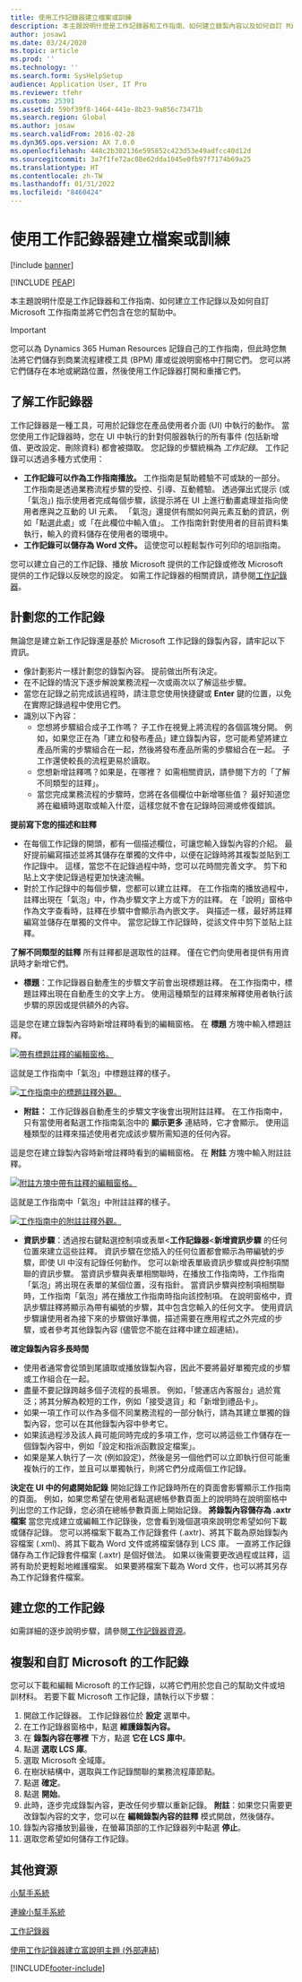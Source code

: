 ```yaml
---
title: 使用工作記錄器建立檔案或訓練
description: 本主題說明什麼是工作記錄器和工作指南、如何建立錄製內容以及如何自訂 Microsoft 工作指南並將它們包含在您的說明中。
author: josaw1
ms.date: 03/24/2020
ms.topic: article
ms.prod: ''
ms.technology: ''
ms.search.form: SysHelpSetup
audience: Application User, IT Pro
ms.reviewer: tfehr
ms.custom: 25391
ms.assetid: 59bf39f8-1464-441e-8b23-9a856c73471b
ms.search.region: Global
ms.author: josaw
ms.search.validFrom: 2016-02-28
ms.dyn365.ops.version: AX 7.0.0
ms.openlocfilehash: 448c2b302136e595852c423d53e49adfcc40d12d
ms.sourcegitcommit: 3a7f1fe72ac08e62dda1045e0fb97f7174b69a25
ms.translationtype: HT
ms.contentlocale: zh-TW
ms.lasthandoff: 01/31/2022
ms.locfileid: "8460424"
---
```

# <a name="create-documentation-or-training-with-task-recorder"></a>使用工作記錄器建立檔案或訓練

[!include [banner](../includes/banner.md)]


[!INCLUDE [PEAP](../../../includes/peap-1.md)]

本主題說明什麼是工作記錄器和工作指南、如何建立工作記錄以及如何自訂 Microsoft 工作指南並將它們包含在您的幫助中。

> [!IMPORTANT]
> 您可以為 Dynamics 365 Human Resources 記錄自己的工作指南，但此時您無法將它們儲存到商業流程建模工具 (BPM) 庫或從說明窗格中打開它們。 您可以將它們儲存在本地或網路位置，然後使用工作記錄器打開和重播它們。 

## <a name="learn-about-task-recorder"></a>了解工作記錄器

工作記錄器是一種工具，可用於記錄您在產品使用者介面 (UI) 中執行的動作。 當您使用工作記錄器時，您在 UI 中執行的針對伺服器執行的所有事件 (包括新增值、更改設定、刪除資料) 都會被擷取。 您記錄的步驟統稱為 *工作記錄*。 工作記錄可以透過多種方式使用：

-   **工作記錄可以作為工作指南播放。** 工作指南是幫助體驗不可或缺的一部分。 工作指南是透過業務流程步驟的受控、引導、互動體驗。 透過彈出式提示 (或「氣泡」) 指示使用者完成每個步驟，該提示將在 UI 上進行動畫處理並指向使用者應與之互動的 UI 元素。 「氣泡」還提供有關如何與元素互動的資訊，例如「點選此處」或「在此欄位中輸入值」。 工作指南針對使用者的目前資料集執行，輸入的資料儲存在使用者的環境中。
-   **工作記錄可以儲存為 Word 文件。** 這使您可以輕鬆製作可列印的培訓指南。

您可以建立自己的工作記錄、播放 Microsoft 提供的工作記錄或修改 Microsoft 提供的工作記錄以反映您的設定。 如需工作記錄器的相關資訊，請參閱[工作記錄器](task-recorder.md)。

## <a name="plan-your-task-recording"></a>計劃您的工作記錄
無論您是建立新工作記錄還是基於 Microsoft 工作記錄的錄製內容，請牢記以下資訊。

-   像計劃影片一樣計劃您的錄製內容。 提前做出所有決定。
-   在不記錄的情況下逐步解說業務流程一次或兩次以了解這些步驟。
-   當您在記錄之前完成該過程時，請注意您使用快捷鍵或 **Enter** 鍵的位置，以免在實際記錄過程中使用它們。
-   識別以下內容：
    -   您想將步驟組合成子工作嗎？ 子工作在視覺上將流程的各個區塊分開。 例如，如果您正在為「建立和發布產品」建立錄製內容，您可能希望將建立產品所需的步驟組合在一起，然後將發布產品所需的步驟組合在一起。 子工作還使較長的流程更易於讀取。
    -   您想新增註釋嗎？如果是，在哪裡？ 如需相關資訊，請參閱下方的「了解不同類型的註釋」。
    -   當您完成業務流程的步驟時，您將在各個欄位中新增哪些值？ 最好知道您將在繼續時選取或輸入什麼，這樣您就不會在記錄時回溯或修復錯誤。

**提前寫下您的描述和註釋**

-   在每個工作記錄的開頭，都有一個描述欄位，可讓您輸入錄製內容的介紹。 最好提前編寫描述並將其儲存在單獨的文件中，以便在記錄時將其複製並貼到工作記錄中。 這樣，當您不在記錄過程中時，您可以花時間完善文字。 剪下和貼上文字使記錄過程更加快速流暢。
-   對於工作記錄中的每個步驟，您都可以建立註釋。 在工作指南的播放過程中，註釋出現在「氣泡」中，作為步驟文字上方或下方的註釋。 在「說明」窗格中作為文字查看時，註釋在步驟中會顯示為內嵌文字。 與描述一樣，最好將註釋編寫並儲存在單獨的文件中。 當您記錄工作記錄時，從該文件中剪下並貼上註釋。

**了解不同類型的註釋** 所有註釋都是選取性的註釋。 僅在它們向使用者提供有用資訊時才新增它們。

-   **標題**：工作記錄器自動產生的步驟文字前會出現標題註釋。 在工作指南中，標題註釋出現在自動產生的文字上方。 使用這種類型的註釋來解釋使用者執行該步驟的原因或提供額外的內容。

這是您在建立錄製內容時新增註釋時看到的編輯窗格。 在 **標題** 方塊中輸入標題註釋。 

[![帶有標題註釋的編輯窗格。](./media/screen1.png)](./media/screen1.png) 

這就是工作指南中「氣泡」中標題註釋的樣子。 

[![工作指南中的標題註釋外觀。](./media/screen2.png)](./media/screen2.png)

-   **附註：** 工作記錄器自動產生的步驟文字後會出現附註註釋。 在工作指南中，只有當使用者點選工作指南氣泡中的 **顯示更多** 連結時，它才會顯示。 使用這種類型的註釋來描述使用者完成該步驟所需知道的任何內容。

這是您在建立錄製內容時新增註釋時看到的編輯窗格。 在 **附註** 方塊中輸入附註註釋。 

[![附註方塊中帶有註釋的編輯窗格。](./media/screen3.png)](./media/screen3.png) 

這就是工作指南中「氣泡」中附註註釋的樣子。

[![工作指南中的附註註釋外觀。](./media/screen4.png)](./media/screen4.png)

-   **資訊步驟**：透過按右鍵點選控制項或表單&lt;**工作記錄器**&lt;**新增資訊步驟** 的任何位置來建立這些註釋。 資訊步驟在您插入的任何位置都會顯示為帶編號的步驟，即使 UI 中沒有記錄任何動作。 您可以新增表單級資訊步驟或與控制項關聯的資訊步驟。 當資訊步驟與表單相關聯時，在播放工作指南時，工作指南「氣泡」將出現在表單的某個位置，沒有指針。 當資訊步驟與控制項相關聯時，工作指南「氣泡」將在播放工作指南時指向該控制項。 在說明窗格中，資訊步驟註釋將顯示為帶有編號的步驟，其中包含您輸入的任何文字。 使用資訊步驟讓使用者為接下來的步驟做好準備，描述需要在應用程式之外完成的步驟，或者參考其他錄製內容 (儘管您不能在註釋中建立超連結)。

**確定錄製內容多長時間**

-   使用者通常會從頭到尾讀取或播放錄製內容，因此不要將最好單獨完成的步驟或工作組合在一起。
-   盡量不要記錄跨越多個子流程的長場景。 例如，「營運店內客服台」過於寬泛；將其分解為較短的工作，例如「接受退貨」和「新增到禮品卡」。
-   如果一項工作可以作為多個不同業務流程的一部分執行，請為其建立單獨的錄製內容，您可以在其他錄製內容中參考它。
-   如果該過程涉及該人員可能同時完成的多項工作，您可以將這些工作儲存在一個錄製內容中，例如「設定和指派函數設定檔案」。
-   如果是某人執行了一次 (例如設定)，然後是另一個他們可以立即執行但可能重複執行的工作，並且可以單獨執行，則將它們分成兩個工作記錄。

**決定在 UI 中的何處開始記錄** 開始記錄工作記錄時所在的頁面會影響顯示工作指南的頁面。 例如，如果您希望在使用者點選總帳參數頁面上的說明時在說明窗格中列出您的工作記錄，您必須在總帳參數頁面上開始記錄。 **將錄製內容儲存為 .axtr 檔案** 當您完成建立或編輯工作記錄後，您會看到幾個選項來說明您希望如何下載或儲存記錄。 您可以將檔案下載為工作記錄套件 (.axtr)、將其下載為原始錄製內容檔案 (.xml)、將其下載為 Word 文件或將檔案儲存到 LCS 庫。 一直將工作記錄儲存為工作記錄套件檔案 (.axtr) 是個好做法。 如果以後需要更改過程或註釋，這將有助於更輕鬆地維護檔案。 如果要將檔案下載為 Word 文件，也可以將其另存為工作記錄套件檔案。

## <a name="create-your-task-recording"></a>建立您的工作記錄
如需詳細的逐步說明步驟，請參閱[工作記錄器資源](task-recorder.md)。

## <a name="copy-and-customize-microsofts-task-recordings"></a>複製和自訂 Microsoft 的工作記錄
您可以下載和編輯 Microsoft 的工作記錄，以將它們用於您自己的幫助文件或培訓材料。 若要下載 Microsoft 工作記錄，請執行以下步驟：

1.  開啟工作記錄器。 工作記錄器位於 **設定** 選單中。
2.  在工作記錄器窗格中，點選 **維護錄製內容。**
3.  在 **錄製內容在哪裡** 下方，點選 **它在 LCS 庫中**。
4.  點選 **選取 LCS 庫**。
5.  選取 Microsoft 全域庫。
6.  在樹狀結構中，選取與工作記錄關聯的業務流程庫節點。
7.  點選 **確定**。
8.  點選 **開始**。
9.  此時，逐步完成錄製內容，更改任何步驟以重新記錄。 **附註**：如果您只需要更改錄製內容的文字，您可以在 **編輯錄製內容的註釋** 模式開啟，然後儲存。
10. 錄製內容播放到最後，在螢幕頂部的工作記錄器列中點選 **停止**。
11. 選取您希望如何儲存工作記錄。



## <a name="additional-resources"></a>其他資源

[小幫手系統](../../fin-ops/get-started/help-overview.md)

[連線小幫手系統](../../fin-ops/get-started/help-connect.md)

[工作記錄器](task-recorder.md)

[使用工作記錄器建立富說明主題 (外部連結)](https://mbspartner.microsoft.com/AX/Videos/970)


[!INCLUDE[footer-include](../../../includes/footer-banner.md)]
